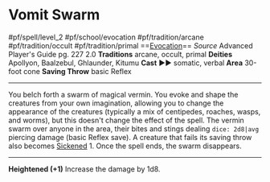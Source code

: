 # Vomit Swarm
#pf/spell/level_2 #pf/school/evocation #pf/tradition/arcane #pf/tradition/occult #pf/tradition/primal
==[Evocation](../../../Traits/Evocation.md)==
*Source* Advanced Player's Guide pg. 227 2.0
**Traditions** arcane, occult, primal
**Deities** Apollyon, Baalzebul, Ghlaunder, Kitumu
**Cast** ►► somatic, verbal
**Area** 30-foot cone
**Saving Throw** basic Reflex

---
You belch forth a swarm of magical vermin. You evoke and shape the creatures from your own imagination, allowing you to change the appearance of the creatures (typically a mix of centipedes, roaches, wasps, and worms), but this doesn't change the effect of the spell. The vermin swarm over anyone in the area, their bites and stings dealing `dice: 2d8|avg` piercing damage (basic Reflex save). A creature that fails its saving throw also becomes [Sickened](../../../Conditions/Sickened.md) 1. Once the spell ends, the swarm disappears.

<hr>

**Heightened (+1)** Increase the damage by 1d8.